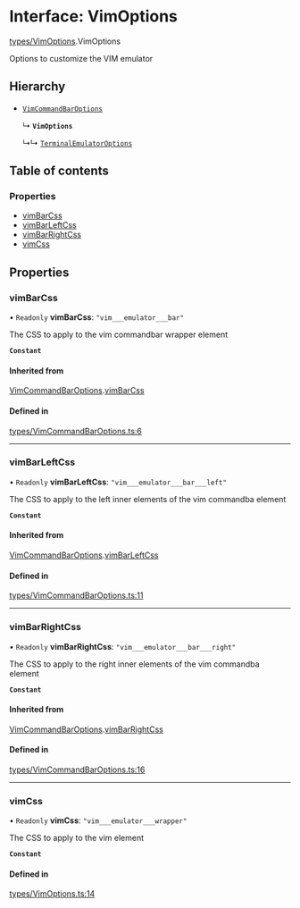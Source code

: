 # Interface: VimOptions

[types/VimOptions](../wiki/types.VimOptions).VimOptions

Options to customize the VIM emulator

## Hierarchy

- [`VimCommandBarOptions`](../wiki/types.VimCommandBarOptions.VimCommandBarOptions)

  ↳ **`VimOptions`**

  ↳↳ [`TerminalEmulatorOptions`](../wiki/types.TerminalEmulatorOptions.TerminalEmulatorOptions)

## Table of contents

### Properties

- [vimBarCss](../wiki/types.VimOptions.VimOptions#vimbarcss)
- [vimBarLeftCss](../wiki/types.VimOptions.VimOptions#vimbarleftcss)
- [vimBarRightCss](../wiki/types.VimOptions.VimOptions#vimbarrightcss)
- [vimCss](../wiki/types.VimOptions.VimOptions#vimcss)

## Properties

### vimBarCss

• `Readonly` **vimBarCss**: ``"vim___emulator___bar"``

The CSS to apply to the vim commandbar wrapper element

**`Constant`**

#### Inherited from

[VimCommandBarOptions](../wiki/types.VimCommandBarOptions.VimCommandBarOptions).[vimBarCss](../wiki/types.VimCommandBarOptions.VimCommandBarOptions#vimbarcss)

#### Defined in

[types/VimCommandBarOptions.ts:6](https://github.com/LucEnden/unix-terminal-emulator/blob/8f4f902/src/types/VimCommandBarOptions.ts#L6)

___

### vimBarLeftCss

• `Readonly` **vimBarLeftCss**: ``"vim___emulator___bar___left"``

The CSS to apply to the left inner elements of the vim commandba element

**`Constant`**

#### Inherited from

[VimCommandBarOptions](../wiki/types.VimCommandBarOptions.VimCommandBarOptions).[vimBarLeftCss](../wiki/types.VimCommandBarOptions.VimCommandBarOptions#vimbarleftcss)

#### Defined in

[types/VimCommandBarOptions.ts:11](https://github.com/LucEnden/unix-terminal-emulator/blob/8f4f902/src/types/VimCommandBarOptions.ts#L11)

___

### vimBarRightCss

• `Readonly` **vimBarRightCss**: ``"vim___emulator___bar___right"``

The CSS to apply to the right inner elements of the vim commandba element

**`Constant`**

#### Inherited from

[VimCommandBarOptions](../wiki/types.VimCommandBarOptions.VimCommandBarOptions).[vimBarRightCss](../wiki/types.VimCommandBarOptions.VimCommandBarOptions#vimbarrightcss)

#### Defined in

[types/VimCommandBarOptions.ts:16](https://github.com/LucEnden/unix-terminal-emulator/blob/8f4f902/src/types/VimCommandBarOptions.ts#L16)

___

### vimCss

• `Readonly` **vimCss**: ``"vim___emulator___wrapper"``

The CSS to apply to the vim element

**`Constant`**

#### Defined in

[types/VimOptions.ts:14](https://github.com/LucEnden/unix-terminal-emulator/blob/8f4f902/src/types/VimOptions.ts#L14)
